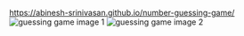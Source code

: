 https://abinesh-srinivasan.github.io/number-guessing-game/
![guessing game image 1](https://github.com/Abinesh-Srinivasan/number-guessing-game/assets/148744282/646b2c05-ca8a-4321-b9a3-58c46aa19096)
![guessing game image 2](https://github.com/Abinesh-Srinivasan/number-guessing-game/assets/148744282/22830282-f31e-4500-aef1-c3508c866b02)
